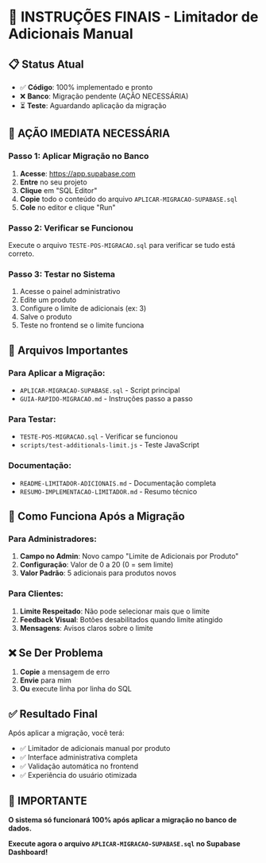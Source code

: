 # 🎯 INSTRUÇÕES FINAIS - Limitador de Adicionais Manual

## 📋 Status Atual

- ✅ **Código**: 100% implementado e pronto
- ❌ **Banco**: Migração pendente (AÇÃO NECESSÁRIA)
- ⏳ **Teste**: Aguardando aplicação da migração

## 🚀 AÇÃO IMEDIATA NECESSÁRIA

### **Passo 1: Aplicar Migração no Banco**

1. **Acesse**: https://app.supabase.com
2. **Entre** no seu projeto
3. **Clique** em "SQL Editor"
4. **Copie** todo o conteúdo do arquivo `APLICAR-MIGRACAO-SUPABASE.sql`
5. **Cole** no editor e clique "Run"

### **Passo 2: Verificar se Funcionou**

Execute o arquivo `TESTE-POS-MIGRACAO.sql` para verificar se tudo está correto.

### **Passo 3: Testar no Sistema**

1. Acesse o painel administrativo
2. Edite um produto
3. Configure o limite de adicionais (ex: 3)
4. Salve o produto
5. Teste no frontend se o limite funciona

## 📁 Arquivos Importantes

### **Para Aplicar a Migração:**
- `APLICAR-MIGRACAO-SUPABASE.sql` - Script principal
- `GUIA-RAPIDO-MIGRACAO.md` - Instruções passo a passo

### **Para Testar:**
- `TESTE-POS-MIGRACAO.sql` - Verificar se funcionou
- `scripts/test-additionals-limit.js` - Teste JavaScript

### **Documentação:**
- `README-LIMITADOR-ADICIONAIS.md` - Documentação completa
- `RESUMO-IMPLEMENTACAO-LIMITADOR.md` - Resumo técnico

## 🎯 Como Funciona Após a Migração

### **Para Administradores:**
1. **Campo no Admin**: Novo campo "Limite de Adicionais por Produto"
2. **Configuração**: Valor de 0 a 20 (0 = sem limite)
3. **Valor Padrão**: 5 adicionais para produtos novos

### **Para Clientes:**
1. **Limite Respeitado**: Não pode selecionar mais que o limite
2. **Feedback Visual**: Botões desabilitados quando limite atingido
3. **Mensagens**: Avisos claros sobre o limite

## ❌ Se Der Problema

1. **Copie** a mensagem de erro
2. **Envie** para mim
3. **Ou** execute linha por linha do SQL

## ✅ Resultado Final

Após aplicar a migração, você terá:
- ✅ Limitador de adicionais manual por produto
- ✅ Interface administrativa completa
- ✅ Validação automática no frontend
- ✅ Experiência do usuário otimizada

## 🚨 IMPORTANTE

**O sistema só funcionará 100% após aplicar a migração no banco de dados.**

**Execute agora o arquivo `APLICAR-MIGRACAO-SUPABASE.sql` no Supabase Dashboard!** 